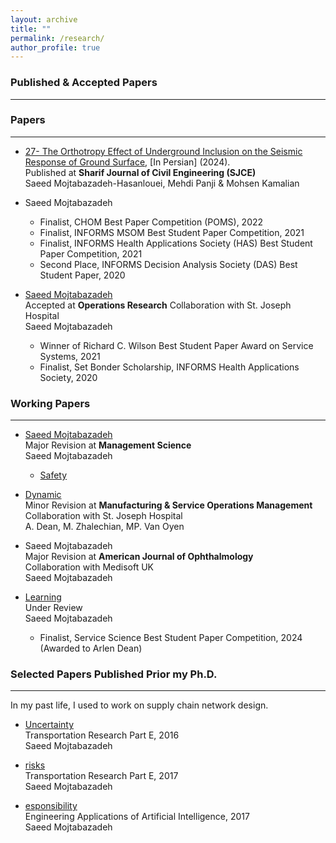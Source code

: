 ```yaml
---
layout: archive
title: ""
permalink: /research/
author_profile: true
---
```


### Published & Accepted Papers
___
### Papers
___
* [27- The Orthotropy Effect of Underground Inclusion on the Seismic Response of Ground Surface](https://drive.google.com/file/d/1gZ8aF2_FtYW0XBLlXkPnH97Sx1cUNRxv/view?usp=drive_link), [In Persian] (2024).  
Published at **Sharif Journal of Civil Engineering (SJCE)**  
Saeed Mojtabazadeh-Hasanlouei, Mehdi Panji & Mohsen Kamalian  



* <span style="color:#black"></span>
Saeed Mojtabazadeh  
  * <span style="color:#black">Finalist, CHOM Best Paper Competition (POMS), 2022 </span>
  * <span style="color:#black">Finalist, INFORMS MSOM Best Student Paper Competition, 2021 </span>
  * <span style="color:#black">Finalist, INFORMS Health Applications Society (HAS) Best Student Paper Competition, 2021 </span>
  * <span style="color:#black">Second Place, INFORMS Decision Analysis Society (DAS) Best Student Paper, 2020 </span>  
  
* [Saeed Mojtabazadeh ](https://papers.ssrn.c.cfm?abstract_id=3653433)  
Accepted at **Operations Research**
Collaboration with St. Joseph Hospital  
Saeed Mojtabazadeh   
  * <span style="color:#black">Winner of Richard C. Wilson Best Student Paper Award on Service Systems, 2021 </span>
  * <span style="color:#black">Finalist, Set Bonder Scholarship, INFORMS Health Applications Society, 2020 </span>  
  

### Working Papers
___  
* [Saeed Mojtabazadeh ](https://papers.ssrn.comtract_id=4863134)   
Major Revision at **Management Science**    
Saeed Mojtabazadeh 
  * <span style="color:#black">[Safety](https://www.devdiscou/3021077-transforming-fda-clearance-how-ai-and-human-insight-can-improve-medical-device-safety) </span>  
  
* [Dynamic ](https://papers.ssrn.com/sol3/papers.cfm?abstract_id=4120841)  
Minor Revision at **Manufacturing & Service Operations Management**  
Collaboration with St. Joseph Hospital    
A. Dean, M. Zhalechian, MP. Van Oyen   

* Saeed Mojtabazadeh         
Major Revision at **American Journal of Ophthalmology**   
Collaboration with Medisoft UK    
Saeed Mojtabazadeh 

* [Learning ](https://papers.ssrabstract_id=4952453)      
Under Review     
Saeed Mojtabazadeh   
    * <span style="color:#black">Finalist, Service Science Best Student Paper Competition, 2024 (Awarded to Arlen Dean) </span>  

<!--
### In Progress
___  

* Interpretable Design of Multi-Agent Reinforcement Learning      
  with ka
  
* Patient-t Center  
  with A Van Oyen   
  * <span style="color:#black">Implemented at Michigan Medicine </span>  
  * <span style="color:#black">Accepted at Michigan Medicine Quality Month Symposium </span> 

* Batching and Optimal Personalized Resource Allocation  
  with Yiding Feng and Arlen Dean  
  
* The I Practices  
  with (M.D)   
-->

### Selected Papers Published Prior my Ph.D.
___
In my past life, I used to work on supply chain network design. 

* [Uncertainty](https://do16.02.011)  
Transportation Research Part E, 2016   
Saeed Mojtabazadeh  

* [risks](https://doi.o.11.001)  
Transportation Research Part E, 2017   
Saeed Mojtabazadeh 

* [esponsibility](https:/.2017.03.006)  
Engineering Applications of Artificial Intelligence, 2017  
Saeed Mojtabazadeh 
